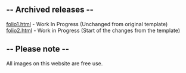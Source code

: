 ## -- Archived releases --

[folio1.html](https://jordan-jay.github.io/portfolioipt/folio1.html) - Work In Progress (Unchanged from original template) <br>[folio2.html](https://jordan-jay.github.io/portfolioipt/folio1.html) - Work in Progress (Start of the changes from the template)

## -- Please note --

All images on this website are free use.
